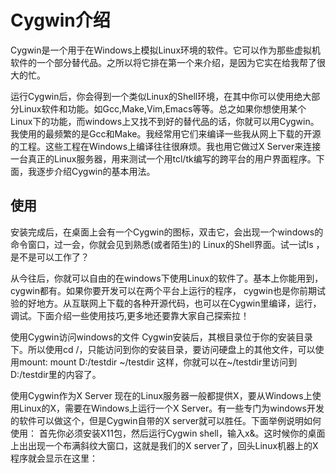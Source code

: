 # Cygwin介绍

Cygwin是一个用于在Windows上模拟Linux环境的软件。它可以作为那些虚拟机软件的一个部分替代品。之所以将它排在第一个来介绍，是因为它实在给我帮了很大的忙。

运行Cygwin后，你会得到一个类似Linux的Shell环境，在其中你可以使用绝大部分Linux软件和功能。如Gcc,Make,Vim,Emacs等等。总之如果你想使用某个Linux下的功能，而windows上又找不到好的替代品的话，你就可以用Cygwin。我使用的最频繁的是Gcc和Make。我经常用它们来编译一些我从网上下载的开源的工程。这些工程在Windows上编译往往很麻烦。我也用它做过X Server来连接一台真正的Linux服务器，用来测试一个用tcl/tk编写的跨平台的用户界面程序。下面，我逐步介绍Cygwin的基本用法。

## 使用

安装完成后，在桌面上会有一个Cygwin的图标，双击它，会出现一个windows的命令窗口，过一会，你就会见到熟悉(或者陌生)的 Linux的Shell界面。试一试ls ，是不是可以工作了？

从今往后，你就可以自由的在windows下使用Linux的软件了。基本上你能用到，cygwin都有。如果你要开发可以在两个平台上运行的程序， cygwin也是你前期试验的好地方。从互联网上下载的各种开源代码，也可以在Cygwin里编译，运行，调试。下面介绍一些使用技巧,更多地还要靠大家自己探索拉！

使用Cygwin访问windows的文件
Cygwin安装后，其根目录位于你的安装目录下。所以使用cd /，只能访问到你的安装目录，要访问硬盘上的其他文件，可以使用mount:
mount D:/testdir ~/testdir
这样，你就可以在~/testdir里访问到D:/testdir里的内容了。

使用Cygwin作为X Server
现在的Linux服务器一般都提供X，要从Windows上使用Linux的X，需要在Windows上运行一个X Server。有一些专门为windows开发的软件可以做这个，但是Cygwin自带的X server就可以胜任。下面举例说明如何使用：
首先你必须安装X11包，然后运行Cygwin shell，输入x&。这时候你的桌面上出出现一个布满斜纹大窗口，这就是我们的X server了，回头Linux机器上的X 程序就会显示在这里：

 